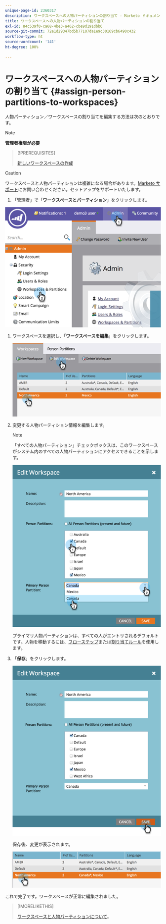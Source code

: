 ```yaml
---
unique-page-id: 2360317
description: ワークスペースへの人物パーティションの割り当て - Marketo ドキュメント - 製品ドキュメント
title: ワークスペースへの人物パーティションの割り当て
exl-id: 84c539f0-ca68-4be3-a462-cbe9d191dbb6
source-git-commit: 72e1d29347bd5b77107da1e9c30169cb6490c432
workflow-type: ht
source-wordcount: '141'
ht-degree: 100%

---
```


# ワークスペースへの人物パーティションの割り当て {#assign-person-partitions-to-workspaces}

人物パーティション／ワークスペースの割り当てを編集する方法は次のとおりです。

>[!NOTE]
>
>**管理者権限が必要**

>[!PREREQUISITES]
>
>[新しいワークスペースの作成](/help/marketo/product-docs/administration/workspaces-and-person-partitions/create-a-new-workspace.md)

>[!CAUTION]
>
>ワークスペースと人物パーティションは複雑になる場合があります。[Marketo サポート](https://nation.marketo.com/t5/Support/ct-p/Support)にお問い合わせください。セットアップをサポートいたします。

1. 「管理者」で「**ワークスペースとパーティション**」をクリックします。

![](assets/image2014-9-17-11-3a13-3a24.png)

1. ワークスペースを選択し、「**ワークスペースを編集**」をクリックします。

   ![](assets/two-3.png)

1. 変更する人物パーティション情報を編集します。

   >[!NOTE]
   >
   >「すべての人物パーティション」チェックボックスは、このワークスペースがシステム内のすべての人物パーティションにアクセスできることを示します。

   ![](assets/three-3.png)

   プライマリ人物パーティションは、すべての人がエントリされるデフォルトです。人物を移動するには、[フローステップ](/help/marketo/product-docs/core-marketo-concepts/smart-campaigns/flow-actions/use-add-choice-in-a-flow-step.md)または[割り当てルール](/help/marketo/product-docs/administration/workspaces-and-person-partitions/assigning-person-partitions-with-assignment-rules.md)を使用します。

1. 「**保存**」をクリックします。

   ![](assets/four-3.png)

   保存後、変更が表示されます。

   ![](assets/image2014-9-17-11-3a14-3a53.png)

これで完了です。ワークスペースが正常に編集されました。

>[!MORELIKETHIS]
>
>[ワークスペースと人物パーティションについて](/help/marketo/product-docs/administration/workspaces-and-person-partitions/understanding-workspaces-and-person-partitions.md)。
